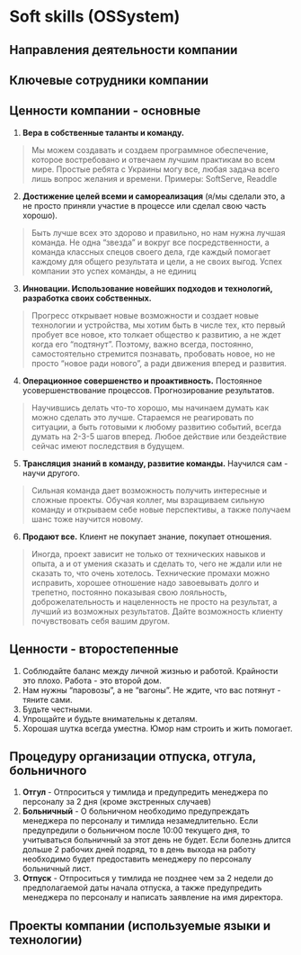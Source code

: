 # Soft skills (OSSystem)

## Направления деятельности компании

## Ключевые сотрудники компании

## Ценности компании - основные

1. **Вера в собственные таланты и команду.** 

> Мы можем создавать и создаем программное обеспечение, которое востребовано и отвечаем лучшим практикам во всем мире. 
> Простые ребята с Украины могу все, любая задача всего лишь вопрос желания и времени.
> Примеры: SoftServe, Readdle


2. **Достижение целей всеми и самореализация** (я/мы сделали это, а не просто приняли участие в процессе 
или сделал свою часть хорошо).

> Быть лучше всех это здорово и правильно, но нам нужна лучшая команда. 
> Не одна “звезда” и вокруг все посредственности, а команда классных спецов своего дела, где каждый помогает каждому 
> для общего результата и цели, а не своих выгод. Успех компании это успех команды, а не единиц

3. **Инновации. Использование новейших подходов и технологий, разработка своих собственных.**

> Прогресс открывает новые возможности и создает новые технологии и устройства, мы хотим быть в числе тех, 
> кто первый пробует все новое, кто толкает общество к развитию, а не ждет когда его “подтянут”. 
> Поэтому, важно всегда, постоянно, самостоятельно стремится познавать, пробовать новое, но не просто “новое ради нового”,
> а ради движения вперед и развития.

4. **Операционное совершенство и проактивность.** Постоянное усовершенствование процессов. Прогнозирование результатов.

> Научившись делать что-то хорошо, мы начинаем думать как можно сделать это лучше. 
> Стараемся не реагировать по ситуации, а быть готовыми к любому развитию событий, всегда думать на 2-3-5 шагов вперед. 
> Любое действие или бездействие сейчас имеют последствия в будущем.

5. **Трансляция знаний в команду, развитие команды.** Научился сам - научи другого.

> Сильная команда дает возможность получить интересные и сложные проекты. 
> Обучая коллег, мы взращиваем сильную команду и открываем себе новые перспективы, а также получаем шанс тоже научится новому.

6. **Продают все.** Клиент не покупает знание, покупает отношения.

> Иногда, проект зависит не только от технических навыков и опыта, а и от умения сказать и сделать то, 
> чего не ждали или не сказать то, что очень хотелось. Технические промахи можно исправить, хорошее отношение 
> надо завоевывать долго и трепетно, постоянно показывая свою лояльность, доброжелательность и нацеленность 
> не просто на результат, а лучший из возможных результатов. Дайте возможность клиенту почувствовать себя вашим другом.

## Ценности - второстепенные

1. Соблюдайте баланс между личной жизнью и работой. Крайности это плохо. Работа - это второй дом.
2. Нам нужны “паровозы”, а не “вагоны”. Не ждите, что вас потянут - тяните сами.
3. Будьте честными.
4. Упрощайте и будьте внимательны к деталям.
5. Хорошая шутка всегда уместна. Юмор нам строить и жить помогает.

## Процедуру организации отпуска, отгула, больничного

1. **Отгул** - Отпроситься у тимлида и предупредить менеджера по персоналу за 2 дня (кроме экстренных случаев)
2. **Больничный** - О больничном необходимо предупреждать менеджера по персоналу и тимлида незамедлительно. Если  предупредили о больничном после 10:00 текущего дня, то учитываться больничный за этот день не будет. Если болезнь длится дольше 2 рабочих дней подряд, то в день выхода на работу необходимо будет предоставить менеджеру по персоналу больничный лист.
3. **Отпуск** - Отпроситься у тимлида не позднее чем за 2 недели до предполагаемой даты начала отпуска, а также предупредить менеджера по персоналу и написать заявление на имя директора.

## Проекты компании (используемые языки и технологии)
